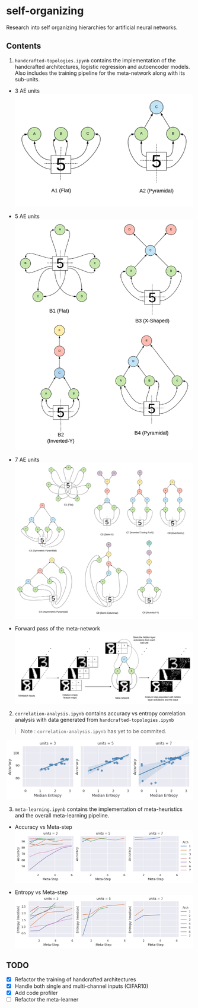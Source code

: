 # self-organizing
Research into self organizing hierarchies for artificial neural networks.

## Contents

1. `handcrafted-topologies.ipynb` contains the implementation of the handcrafted architectures, logistic regression and autoencoder models. Also includes the training pipeline for the meta-network along with its sub-units.

- 3 AE units
![alt text](/images/3-units.png)

- 5 AE units
![alt text](/images/5-units.png)

- 7 AE units
![alt text](/images/7-units.png)

- Forward pass of the meta-network
![alt text](/images/feature-map.png)

2. `correlation-analysis.ipynb` contains accuracy vs entropy correlation analysis with data generated from `handcrafted-topologies.ipynb`

> Note : `correlation-analysis.ipynb` has yet to be commited.

![alt text](/images/regressed.png)


3. `meta-learning.ipynb` contains the implementation of meta-heuristics and the overall meta-learning pipeline.

- Accuracy vs Meta-step
![alt text](/images/meta-learned-1.png)

- Entropy vs Meta-step
![alt text](/images/meta-learned-2.png)

## TODO

- [x] Refactor the training of handcrafted architectures 
- [x] Handle both single and multi-channel inputs (CIFAR10)
- [x] Add code profiler
- [ ] Refactor the meta-learner